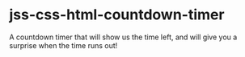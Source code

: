 # jss-css-html-countdown-timer

A countdown timer that will show us the time left, and will give you a surprise when the time runs out!
